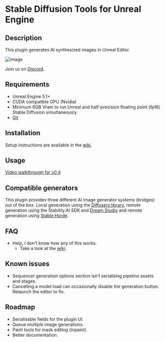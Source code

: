Stable Diffusion Tools for Unreal Engine
========================================

Description
-----------
This plugin generates AI synthesized images in Unreal Editor.

![image](https://github.com/Mystfit/Unreal-StableDiffusionTools/assets/795851/84220709-92f5-4c02-a92a-448863da97bd)

Join us on [Discord](https://discord.gg/9m6HxaDB62).

Requirements
------------

* Unreal Engine 5.1+
* CUDA compatible GPU (Nvidia)
* Minimum 6GB Vram to run Unreal and half-precision floating point (fp16) Stable Diffusion simultaneously
* [Git](https://git-scm.com/)


Installation
------------

Setup instructions are available in the [wiki](https://github.com/Mystfit/Unreal-StableDiffusionTools/wiki/Installation-and-setup).


Usage
-----

[Video walkthrough for v0.4](https://youtu.be/JR1s2AhejvA)


Compatible generators
-----

This plugin provides three different AI image generator systems (bridges) out of the box. Local generation using the [Diffusers library](https://github.com/huggingface/diffusers), remote generation using the Stability.AI SDK and [Dream Studio](https://beta.dreamstudio.ai/dream) and remote generation using [Stable Horde](https://stablehorde.net/).


FAQ
------

* Help, I don't know how any of this works.
  * Take a look at the [wiki](https://github.com/Mystfit/Unreal-StableDiffusionTools/wiki).


Known issues
-----

* Sequencer generation options section isn't serialising pipeline assets and stages.
* Cancelling a model load can occasionally disable the generation button. Relaunch the editor to fix.


Roadmap
-----

* Serialisable fields for the plugin UI.
* Queue multiple image generations.
* Paint tools for mask editing (inpaint).
* Better documentation.
